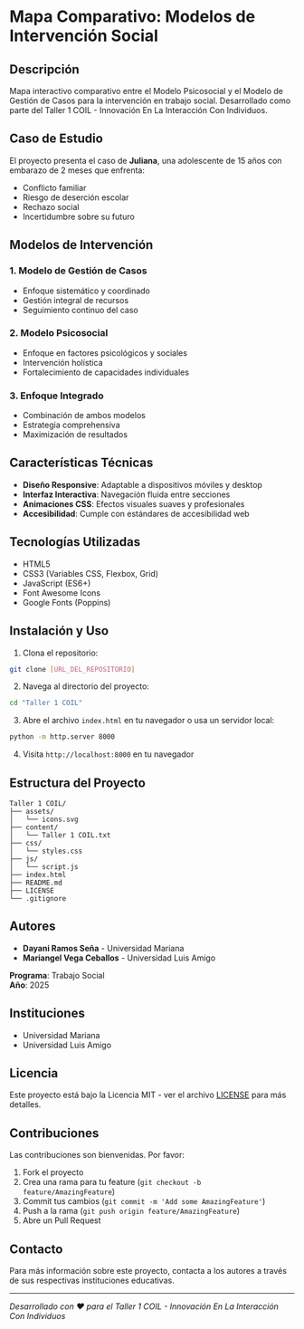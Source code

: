 # Mapa Comparativo: Modelos de Intervención Social

## Descripción

Mapa interactivo comparativo entre el Modelo Psicosocial y el Modelo de Gestión de Casos para la intervención en trabajo social. Desarrollado como parte del Taller 1 COIL - Innovación En La Interacción Con Individuos.

## Caso de Estudio

El proyecto presenta el caso de **Juliana**, una adolescente de 15 años con embarazo de 2 meses que enfrenta:
- Conflicto familiar
- Riesgo de deserción escolar
- Rechazo social
- Incertidumbre sobre su futuro

## Modelos de Intervención

### 1. Modelo de Gestión de Casos
- Enfoque sistemático y coordinado
- Gestión integral de recursos
- Seguimiento continuo del caso

### 2. Modelo Psicosocial
- Enfoque en factores psicológicos y sociales
- Intervención holística
- Fortalecimiento de capacidades individuales

### 3. Enfoque Integrado
- Combinación de ambos modelos
- Estrategia comprehensiva
- Maximización de resultados

## Características Técnicas

- **Diseño Responsive**: Adaptable a dispositivos móviles y desktop
- **Interfaz Interactiva**: Navegación fluida entre secciones
- **Animaciones CSS**: Efectos visuales suaves y profesionales
- **Accesibilidad**: Cumple con estándares de accesibilidad web

## Tecnologías Utilizadas

- HTML5
- CSS3 (Variables CSS, Flexbox, Grid)
- JavaScript (ES6+)
- Font Awesome Icons
- Google Fonts (Poppins)

## Instalación y Uso

1. Clona el repositorio:
```bash
git clone [URL_DEL_REPOSITORIO]
```

2. Navega al directorio del proyecto:
```bash
cd "Taller 1 COIL"
```

3. Abre el archivo `index.html` en tu navegador o usa un servidor local:
```bash
python -m http.server 8000
```

4. Visita `http://localhost:8000` en tu navegador

## Estructura del Proyecto

```
Taller 1 COIL/
├── assets/
│   └── icons.svg
├── content/
│   └── Taller 1 COIL.txt
├── css/
│   └── styles.css
├── js/
│   └── script.js
├── index.html
├── README.md
├── LICENSE
└── .gitignore
```

## Autores

- **Dayani Ramos Seña** - Universidad Mariana
- **Mariangel Vega Ceballos** - Universidad Luis Amigo

**Programa**: Trabajo Social  
**Año**: 2025

## Instituciones

- Universidad Mariana
- Universidad Luis Amigo

## Licencia

Este proyecto está bajo la Licencia MIT - ver el archivo [LICENSE](LICENSE) para más detalles.

## Contribuciones

Las contribuciones son bienvenidas. Por favor:

1. Fork el proyecto
2. Crea una rama para tu feature (`git checkout -b feature/AmazingFeature`)
3. Commit tus cambios (`git commit -m 'Add some AmazingFeature'`)
4. Push a la rama (`git push origin feature/AmazingFeature`)
5. Abre un Pull Request

## Contacto

Para más información sobre este proyecto, contacta a los autores a través de sus respectivas instituciones educativas.

---

*Desarrollado con ❤️ para el Taller 1 COIL - Innovación En La Interacción Con Individuos*